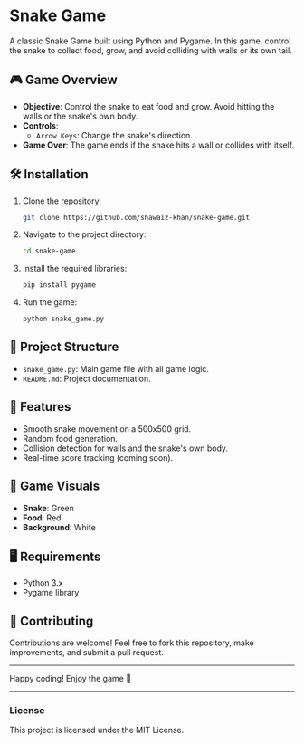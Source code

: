 # Snake Game

A classic Snake Game built using Python and Pygame. In this game, control the snake to collect food, grow, and avoid colliding with walls or its own tail.

## 🎮 Game Overview

- **Objective**: Control the snake to eat food and grow. Avoid hitting the walls or the snake's own body.
- **Controls**:
  - `Arrow Keys`: Change the snake's direction.
- **Game Over**: The game ends if the snake hits a wall or collides with itself.

## 🛠️ Installation

1. Clone the repository:
   ```bash
   git clone https://github.com/shawaiz-khan/snake-game.git
   ```
2. Navigate to the project directory:
   ```bash
   cd snake-game
   ```
3. Install the required libraries:
   ```bash
   pip install pygame
   ```
4. Run the game:
   ```bash
   python snake_game.py
   ```

## 📂 Project Structure

- `snake_game.py`: Main game file with all game logic.
- `README.md`: Project documentation.

## 🚀 Features

- Smooth snake movement on a 500x500 grid.
- Random food generation.
- Collision detection for walls and the snake's own body.
- Real-time score tracking (coming soon).

## 🎨 Game Visuals

- **Snake**: Green
- **Food**: Red
- **Background**: White

## 🖥️ Requirements

- Python 3.x
- Pygame library

## 🤝 Contributing

Contributions are welcome! Feel free to fork this repository, make improvements, and submit a pull request.

---

Happy coding! Enjoy the game 🐍

---

### License
This project is licensed under the MIT License.
